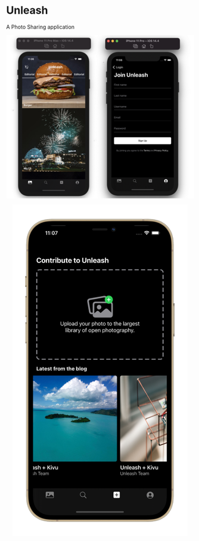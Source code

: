 # Unleash
A Photo Sharing application

<img alt="Home View" src="Screenshots/main.png">

&nbsp;&nbsp;&nbsp;&nbsp;<img alt="Creation View" height="890" src="Screenshots/add.png">
